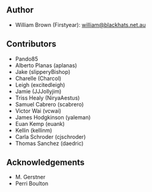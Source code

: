 ## Author

* William Brown (Firstyear): william@blackhats.net.au

## Contributors

* Pando85
* Alberto Planas (aplanas)
* Jake (slipperyBishop)
* Charelle (Charcol)
* Leigh (excitedleigh)
* Jamie (JJJollyjim)
* Triss Healy (NiryaAestus)
* Samuel Cabrero (scabrero)
* Victor Wai (vcwai)
* James Hodgkinson (yaleman)
* Euan Kemp (euank)
* Kellin (kellinm)
* Carla Schroder (cjschroder)
* Thomas Sanchez (daedric)

## Acknowledgements

* M. Gerstner
* Perri Boulton
